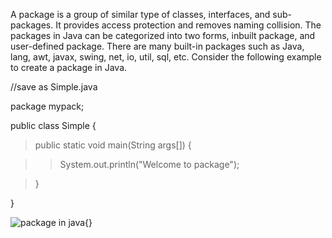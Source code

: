 A package is a group of similar type of classes, interfaces, and
sub-packages. It provides access protection and removes naming
collision. The packages in Java can be categorized into two forms,
inbuilt package, and user-defined package. There are many built-in
packages such as Java, lang, awt, javax, swing, net, io, util, sql, etc.
Consider the following example to create a package in Java.

//save as Simple.java

package mypack;

public class Simple {

>public static void main(String args\[\]) {

>>System.out.println(\"Welcome to package\");

>}

}

![package in java](image3.jpeg){}